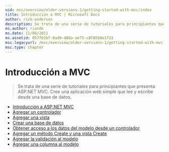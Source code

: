 ```yaml
---
uid: mvc/overview/older-versions-1/getting-started-with-mvc/index
title: Introducción a MVC | Microsoft Docs
author: rick-anderson
description: Se trata de una serie de tutoriales para principiantes que presenta ASP.NET MVC. Cree una aplicación web simple que lee y escribe desde una base de datos.
ms.author: riande
ms.date: 11/08/2011
ms.assetid: 057f01bf-0ad9-488a-ae75-c8f85b8e1f23
msc.legacyurl: /mvc/overview/older-versions-1/getting-started-with-mvc
msc.type: chapter
---
```

<a name="getting-started-with-mvc"></a>Introducción a MVC
====================
> Se trata de una serie de tutoriales para principiantes que presenta ASP.NET MVC. Cree una aplicación web simple que lee y escribe desde una base de datos.


- [Introducción a ASP.NET MVC](getting-started-with-mvc-part1.md)
- [Agregar un controlador](getting-started-with-mvc-part2.md)
- [Agregar una vista](getting-started-with-mvc-part3.md)
- [Crear una base de datos](getting-started-with-mvc-part4.md)
- [Obtener acceso a los datos del modelo desde un controlador](getting-started-with-mvc-part5.md)
- [Agregar un método Create y una vista Create](getting-started-with-mvc-part6.md)
- [Agregar la validación al modelo](getting-started-with-mvc-part7.md)
- [Agregar una columna al modelo](getting-started-with-mvc-part8.md)
